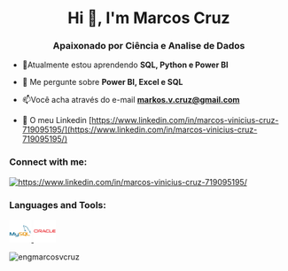 <h1 align="center">Hi 👋, I'm Marcos Cruz</h1>
<h3 align="center">Apaixonado por Ciência e Analise de Dados</h3>

- 🌱Atualmente estou aprendendo **SQL, Python e Power BI**

- 💬 Me pergunte sobre **Power BI, Excel e SQL**

- 📫Você acha através do e-mail **markos.v.cruz@gmail.com**

- 📄 O meu Linkedin [https://www.linkedin.com/in/marcos-vinicius-cruz-719095195/](https://www.linkedin.com/in/marcos-vinicius-cruz-719095195/)

<h3 align="left">Connect with me:</h3>
<p align="left">
<a href="https://linkedin.com/in/https://www.linkedin.com/in/marcos-vinicius-cruz-719095195/" target="blank"><img align="center" src="https://raw.githubusercontent.com/rahuldkjain/github-profile-readme-generator/master/src/images/icons/Social/linked-in-alt.svg" alt="https://www.linkedin.com/in/marcos-vinicius-cruz-719095195/" height="30" width="40" /></a>
</p>

<h3 align="left">Languages and Tools:</h3>
<p align="left"> <a href="https://www.mysql.com/" target="_blank" rel="noreferrer"> <img src="https://raw.githubusercontent.com/devicons/devicon/master/icons/mysql/mysql-original-wordmark.svg" alt="mysql" width="40" height="40"/> </a> <a href="https://www.oracle.com/" target="_blank" rel="noreferrer"> <img src="https://raw.githubusercontent.com/devicons/devicon/master/icons/oracle/oracle-original.svg" alt="oracle" width="40" height="40"/> </a> </p>

<p><img align="center" src="https://github-readme-stats.vercel.app/api/top-langs?username=engmarcosvcruz&show_icons=true&locale=en&layout=compact" alt="engmarcosvcruz" /></p>
